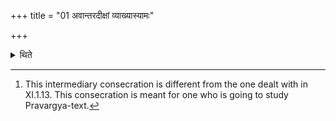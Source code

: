 +++
title = "01 अवान्तरदीक्षां व्याख्यास्यामः"

+++

<details><summary>थिते</summary>

1. We shall explain the intermediary consecration.[^1]  

[^1]: This intermediary consecration is different from the one dealt with in XI.1.13. This consecration is meant for one who is going to study Pravargya-text.  

</details>
